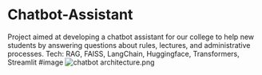 # Chatbot-Assistant
Project aimed at developing a chatbot assistant for our college to help new students by answering questions about rules, lectures, and administrative processes. Tech: RAG, FAISS, LangChain, Huggingface, Transformers, Streamlit
#image
![chatbot architecture.png](<https://media-hosting.imagekit.io//5935ee3b142b48f8/chatbot%20architecture.png?Expires=1733486640&Key-Pair-Id=K2ZIVPTIP2VGHC&Signature=zEcyXoxpyBnsfRk2Oz6DygYYytrf1k-6s21TehOw~pZXr3ezMg6zLUrAFxGv~tx5pC~JroGtD31JzX-Ckbx1gTNE96XHQeEvVKvVCdghQvdancaeQXyY~sGHkhx8JgUDq8~SY-ekrxW0v4tuuGnsC7A9NLWhC-zqe5SvVWvLkmaOzF49BNr5xy8L0dWg1HsNeESa0MBWcE0vWNzKh0N2hTbakFsdhR3MNQm7YRFxrSggSdNMqUhaDSTcBLAb97FNYg~prooTSqott7or2bEG3w~7lZBsz8LH1QTrXHGRkTVKw~qDJaReew-XN1Ao51FgEifO1lMIilkj0beEZPjNHw__>)
